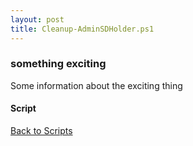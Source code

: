```yaml
---
layout: post
title: Cleanup-AdminSDHolder.ps1
---
```


### something exciting

Some information about the exciting thing

#### Script

<script src="https://gist-it.appspot.com/github.com/BanterBoy/scripts-blog/blob/master/PowerShell/scripts/activeDirectory/Cleanup-AdminSDHolder.ps1" crossorigin="anonymous"></script>

<a href="/menu/_pages/scripts.html">Back to Scripts</a>
